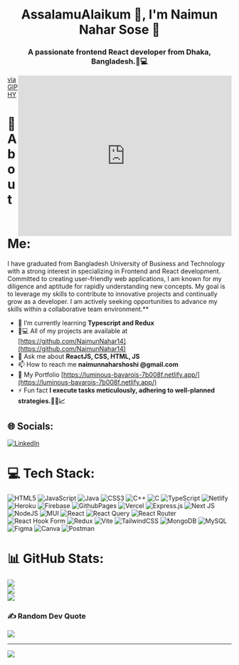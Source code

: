 <h1 align="center">AssalamuAlaikum 👋, I'm Naimun Nahar Sose 🧕</h1>
<h3 align="center">A passionate frontend React developer from Dhaka, Bangladesh.👩💻</h3>
<iframe src="https://giphy.com/embed/hpXdHPfFI5wTABdDx9" align="right" width="480" height="360" frameBorder="0" class="giphy-embed" allowFullScreen></iframe><p><a href="https://giphy.com/gifs/scaler-official-computer-laptop-hello-world-hpXdHPfFI5wTABdDx9">via GIPHY</a></p>

# 💫 About Me:
I have graduated from Bangladesh University of Business and Technology with a strong interest in specializing in Frontend and React development. Committed to creating user-friendly web applications, I am known for my diligence and aptitude for rapidly understanding new concepts. My goal is to leverage my skills to contribute to innovative projects and continually grow as a developer. I am actively seeking opportunities to advance my skills within a collaborative team environment.**
- 🌱 I’m currently learning **Typescript and Redux**
- 👨💻 All of my projects are available at [https://github.com/NaimunNahar14](https://github.com/NaimunNahar14)
- 💬 Ask me about **ReactJS, CSS, HTML, JS**
- 📫 How to reach me **naimunnaharshoshi @gmail.com**
- 📄 My Portfolio [https://luminous-bavarois-7b008f.netlify.app/](https://luminous-bavarois-7b008f.netlify.app/)
- ⚡ Fun fact **I execute tasks meticulously, adhering to well-planned strategies.🧠💡📈**



## 🌐 Socials:
[![LinkedIn](https://img.shields.io/badge/LinkedIn-%230077B5.svg?logo=linkedin&logoColor=white)](https://linkedin.com/in/https://www.linkedin.com/in/naimun-nahar-531232280/) 

# 💻 Tech Stack:
![HTML5](https://img.shields.io/badge/html5-%23E34F26.svg?style=for-the-badge&logo=html5&logoColor=white) ![JavaScript](https://img.shields.io/badge/javascript-%23323330.svg?style=for-the-badge&logo=javascript&logoColor=%23F7DF1E) ![Java](https://img.shields.io/badge/java-%23ED8B00.svg?style=for-the-badge&logo=openjdk&logoColor=white) ![CSS3](https://img.shields.io/badge/css3-%231572B6.svg?style=for-the-badge&logo=css3&logoColor=white) ![C++](https://img.shields.io/badge/c++-%2300599C.svg?style=for-the-badge&logo=c%2B%2B&logoColor=white) ![C](https://img.shields.io/badge/c-%2300599C.svg?style=for-the-badge&logo=c&logoColor=white) ![TypeScript](https://img.shields.io/badge/typescript-%23007ACC.svg?style=for-the-badge&logo=typescript&logoColor=white) ![Netlify](https://img.shields.io/badge/netlify-%23000000.svg?style=for-the-badge&logo=netlify&logoColor=#00C7B7) ![Heroku](https://img.shields.io/badge/heroku-%23430098.svg?style=for-the-badge&logo=heroku&logoColor=white) ![Firebase](https://img.shields.io/badge/firebase-%23039BE5.svg?style=for-the-badge&logo=firebase) ![GithubPages](https://img.shields.io/badge/github%20pages-121013?style=for-the-badge&logo=github&logoColor=white) ![Vercel](https://img.shields.io/badge/vercel-%23000000.svg?style=for-the-badge&logo=vercel&logoColor=white) ![Express.js](https://img.shields.io/badge/express.js-%23404d59.svg?style=for-the-badge&logo=express&logoColor=%2361DAFB) ![Next JS](https://img.shields.io/badge/Next-black?style=for-the-badge&logo=next.js&logoColor=white) ![NodeJS](https://img.shields.io/badge/node.js-6DA55F?style=for-the-badge&logo=node.js&logoColor=white) ![MUI](https://img.shields.io/badge/MUI-%230081CB.svg?style=for-the-badge&logo=mui&logoColor=white) ![React](https://img.shields.io/badge/react-%2320232a.svg?style=for-the-badge&logo=react&logoColor=%2361DAFB) ![React Query](https://img.shields.io/badge/-React%20Query-FF4154?style=for-the-badge&logo=react%20query&logoColor=white) ![React Router](https://img.shields.io/badge/React_Router-CA4245?style=for-the-badge&logo=react-router&logoColor=white) ![React Hook Form](https://img.shields.io/badge/React%20Hook%20Form-%23EC5990.svg?style=for-the-badge&logo=reacthookform&logoColor=white) ![Redux](https://img.shields.io/badge/redux-%23593d88.svg?style=for-the-badge&logo=redux&logoColor=white) ![Vite](https://img.shields.io/badge/vite-%23646CFF.svg?style=for-the-badge&logo=vite&logoColor=white) ![TailwindCSS](https://img.shields.io/badge/tailwindcss-%2338B2AC.svg?style=for-the-badge&logo=tailwind-css&logoColor=white) ![MongoDB](https://img.shields.io/badge/MongoDB-%234ea94b.svg?style=for-the-badge&logo=mongodb&logoColor=white) ![MySQL](https://img.shields.io/badge/mysql-%2300000f.svg?style=for-the-badge&logo=mysql&logoColor=white) ![Figma](https://img.shields.io/badge/figma-%23F24E1E.svg?style=for-the-badge&logo=figma&logoColor=white) ![Canva](https://img.shields.io/badge/Canva-%2300C4CC.svg?style=for-the-badge&logo=Canva&logoColor=white) ![Postman](https://img.shields.io/badge/Postman-FF6C37?style=for-the-badge&logo=postman&logoColor=white)
# 📊 GitHub Stats:
![](https://github-readme-stats.vercel.app/api?username=NaimunNahar14&theme=dark&hide_border=true&include_all_commits=true&count_private=false)<br/>
![](https://github-readme-streak-stats.herokuapp.com/?user=NaimunNahar14&theme=dark&hide_border=true)<br/>
![](https://github-readme-stats.vercel.app/api/top-langs/?username=NaimunNahar14&theme=dark&hide_border=true&include_all_commits=true&count_private=false&layout=compact)

### ✍️ Random Dev Quote
![](https://quotes-github-readme.vercel.app/api?type=horizontal&theme=radical)

---
[![](https://visitcount.itsvg.in/api?id=NaimunNahar14&icon=0&color=0)](https://visitcount.itsvg.in)

<!-- Proudly created with GPRM ( https://gprm.itsvg.in ) -->
